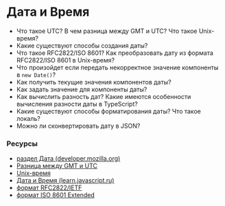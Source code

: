# Дата и Время

* Что такое UTC? В чем разница между GMT и UTC? Что такое Unix-время?
* Какие существуют способы создания даты?
* Что такое RFC2822/ISO 8601? Как преобразовать дату из формата RFC2822/ISO 8601 в Unix-время?
* Что произойдет если передать некорректное значение компоненты в `new Date()`?
* Как получить текущие значения компонентов даты?
* Как задать значение для компоненты даты?
* Как вычислить разность дат? Какие имеются особенности вычисления разности даты в TypeScript?
* Какие существуют способы форматирования даты? Что такое локаль?
* Можно ли сконвертировать дату в JSON?

### Ресурсы
* [раздел Дата (developer.mozilla.org)](https://developer.mozilla.org/ru/docs/Web/JavaScript/Reference/Global_Objects/Date)
* [Разница между GMT и UTC](http://qaru.site/questions/15211213/difference-between-utc-and-gmt)
* [Unix-время](https://dic.academic.ru/dic.nsf/ruwiki/752713)
* [Дата и Время (learn.javascript.ru)](https://learn.javascript.ru/datetime)
* [формат RFC2822/IETF](https://rfc2.ru/5322.rfc/print#p3.3)
* [формат ISO 8601 Extended](http://support.sas.com/documentation/cdl/en/lrdict/64316/HTML/default/viewer.htm#a003169814.htm)